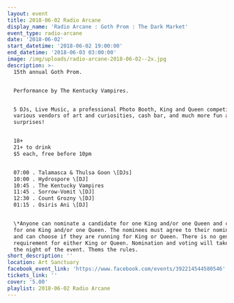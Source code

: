 ```yaml
---
layout: event
title: 2018-06-02 Radio Arcane
display_name: 'Radio Arcane : Goth Prom : The Dark Market'
event_type: radio-arcane
date: '2018-06-02'
start_datetime: '2018-06-02 19:00:00'
end_datetime: '2018-06-03 03:00:00'
image: /img/uploads/radio-arcane-2018-06-02--2x.jpg
description: >-
  15th annual Goth Prom.


  Performance by The Kentucky Vampires.  


  5 DJs, Live Music, a professional Photo Booth, King and Queen competition*,
  various vendors of art and curiosities, cash bar, and much more fun and
  surprises!


  18+
  21+ to drink
  $5 each, free before 10pm


  07:00 . Talamasca & Thulsa Goon \[DJs]
  10:00 . Hydrospore \[DJ]
  10:45 . The Kentucky Vampires
  11:45 . Sorrow-Vomit \[DJ]
  12:30 . Count Grozny \[DJ]
  01:15 . Osiris Ani \[DJ]


  \*Anyone can nominate a candidate for one King and/or one Queen and can vote
  for one King and/or one Queen. The nominees must agree to their nomination,
  and can choose if they are running for King or Queen. There is no gender
  requirement for either King or Queen. Nomination and voting will take place
  the night of the event. Thems the rules.
short_description: ''
location: Art Sanctuary
facebook_event_link: 'https://www.facebook.com/events/392214544580546'
tickets_link: ''
cover: '5.00'
playlist: 2018-06-02 Radio Arcane
---
```

